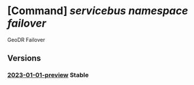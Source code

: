 # [Command] _servicebus namespace failover_

GeoDR Failover

## Versions

### [2023-01-01-preview](/Resources/mgmt-plane/L3N1YnNjcmlwdGlvbnMve30vcmVzb3VyY2Vncm91cHMve30vcHJvdmlkZXJzL21pY3Jvc29mdC5zZXJ2aWNlYnVzL25hbWVzcGFjZXMve30vZmFpbG92ZXI=/2023-01-01-preview.xml) **Stable**

<!-- mgmt-plane /subscriptions/{}/resourcegroups/{}/providers/microsoft.servicebus/namespaces/{}/failover 2023-01-01-preview -->
